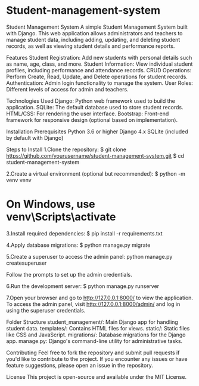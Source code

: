 # Student-management-system
Student Management System
A simple Student Management System built with Django. This web application allows administrators and teachers to manage student data, including adding, updating, and deleting student records, as well as viewing student details and performance reports.

Features
Student Registration: Add new students with personal details such as name, age, class, and more.
Student Information: View individual student profiles, including performance and attendance records.
CRUD Operations: Perform Create, Read, Update, and Delete operations for student records.
Authentication: Admin login functionality to manage the system.
User Roles: Different levels of access for admin and teachers.

Technologies Used
Django: Python web framework used to build the application.
SQLite: The default database used to store student records.
HTML/CSS: For rendering the user interface.
Bootstrap: Front-end framework for responsive design (optional based on implementation).

Installation
Prerequisites
Python 3.6 or higher
Django 4.x
SQLite (included by default with Django)

Steps to Install
1.Clone the repository:
$ git clone https://github.com/yourusername/student-management-system.git
$ cd student-management-system

2.Create a virtual environment (optional but recommended):
$ python -m venv venv
# On Windows, use venv\Scripts\activate

3.Install required dependencies:
$ pip install -r requirements.txt

4.Apply database migrations:
$ python manage.py migrate

5.Create a superuser to access the admin panel:
python manage.py createsuperuser

Follow the prompts to set up the admin credentials.

6.Run the development server:
$ python manage.py runserver

7.Open your browser and go to http://127.0.0.1:8000/ to view the application. To access the admin panel, visit http://127.0.0.1:8000/admin/ and log in using the superuser credentials.

Folder Structure
student_management/: Main Django app for handling student data.
templates/: Contains HTML files for views.
static/: Static files like CSS and JavaScript.
migrations/: Database migrations for the Django app.
manage.py: Django's command-line utility for administrative tasks.

Contributing
Feel free to fork the repository and submit pull requests if you'd like to contribute to the project. If you encounter any issues or have feature suggestions, please open an issue in the repository.

License
This project is open-source and available under the MIT License.
